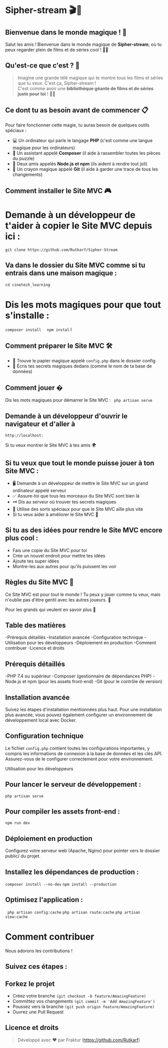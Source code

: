 # Sipher-stream 🎬🍿

## Bienvenue dans le monde magique ! 🌈

Salut les amis ! Bienvenue dans le monde magique de **Sipher-stream**, où tu peux regarder plein de films et de séries cool ! 🌟🎥

## Qu'est-ce que c'est ? 🤔

> Imagine une grande télé magique qui te montre tous les films et séries que tu veux. C'est ça, Sipher-stream !  
> C'est comme avoir une **bibliothèque géante de films et de séries juste pour toi** ! 🎥🍿

## Ce dont tu as besoin avant de commencer 📋

Pour faire fonctionner cette magie, tu auras besoin de quelques outils spéciaux :

- 💻 Un ordinateur qui parle le langage **PHP** (c'est comme une langue magique pour les ordinateurs)
- 🧩 Un assistant appelé **Composer** (il aide à rassembler toutes les pièces du puzzle)
- 🎨 Deux amis appelés **Node.js et npm** (ils aident à rendre tout joli)
- 📝 Un crayon magique appelé **Git** (il aide à garder une trace de tous les changements)

## Comment installer le Site MVC 🎮

# Demande à un développeur de t'aider à copier le Site MVC depuis ici :

``` git clone https://github.com/Rutkarf/Sipher-Stream ```

## Va dans le dossier du Site MVC comme si tu entrais dans une maison magique :
``` cd cinetech_learning ```

# Dis les mots magiques pour que tout s'installe :
```composer install ```
``` npm instal``` l 

## Comment préparer le Site MVC 🛠️
- 📄 Trouve le papier magique appelé ```config.php``` dans le dossier config
- 🔐 Écris tes secrets magiques dedans (comme le nom de ta base de données)

## Comment jouer �
Dis les mots magiques pour démarrer le Site MVC :
``` php artisan serve```

## Demande à un développeur d'ouvrir le navigateur et d'aller à 
``` http://localhost: ```

Si tu veux montrer le Site MVC à tes amis 🌍

## Si tu veux que tout le monde puisse jouer à ton Site MVC :
- 🖥️ Demande à un développeur de mettre le Site MVC sur un grand ordinateur appelé serveur
- ✅ Assure-toi que tous les morceaux du Site MVC sont bien là
- 🗝️ Dis au serveur où trouver tes secrets magiques
- 🚀 Utilise des sorts spéciaux pour que le Site MVC aille plus vite
- Si tu veux aider à améliorer le Site MVC 🙌

## Si tu as des idées pour rendre le Site MVC encore plus cool :

- Fais une copie du Site MVC pour toi
- Crée un nouvel endroit pour mettre tes idées
- Ajoute tes super idées
- Montre-les aux autres pour qu'ils puissent les voir

## Règles du Site MVC 📜
Ce Site MVC est pour tout le monde ! Tu peux y jouer comme tu veux, mais n'oublie pas d'être gentil avec les autres joueurs. 🤝

Pour les grands qui veulent en savoir plus 🧐

## Table des matières
-Prérequis détaillés
-Installation avancée
-Configuration technique
-Utilisation pour les développeurs
-Déploiement en production
-Comment contribuer
-Licence et droits

## Prérequis détaillés
-PHP 7.4 ou supérieur
-Composer (gestionnaire de dépendances PHP)
-Node.js et npm (pour les assets front-end)
-Git (pour le contrôle de version)

## Installation avancée
Suivez les étapes d'installation mentionnées plus haut. Pour une installation plus avancée, vous pouvez également configurer un environnement de développement local avec Docker.

## Configuration technique
Le fichier ``` config.php ``` contient toutes les configurations importantes, y compris les informations de connexion à la base de données et les clés API. Assurez-vous de le configurer correctement pour votre environnement.

Utilisation pour les développeurs

## Pour lancer le serveur de développement :
``` php artisan serve ```

## Pour compiler les assets front-end :
``` npm run dev ```

## Déploiement en production
Configurez votre serveur web (Apache, Nginx) pour pointer vers le dossier public/ du projet.

## Installez les dépendances de production :
``` composer install --no-dev ```
``` npm install --production ```

## Optimisez l'application :
``` php artisan config:cache``` 
``` php artisan route:cache ```
``` php artisan view:cache ```

# Comment contribuer
 Nous adorons les contributions !

## Suivez ces étapes :

## Forkez le projet
- Créez votre branche ```(git checkout -b feature/AmazingFeature)```
- Committez vos changements ```(git commit -m 'Add AmazingFeature')```
- Poussez vers la branche ```(git push origin feature/AmazingFeature)```
- Ouvrez une Pull Request

## Licence et droits
> Développé avec ❤️ par Fraktur (https://github.com/Rutkarf)

